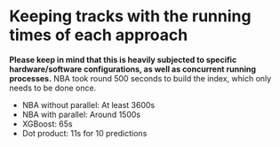 # Keeping tracks with the running times of each approach

**Please keep in mind that this is heavily subjected to specific hardware/software configurations, as well as concurrent running processes.**
NBA took round 500 seconds to build the index, which only needs to be done once.

- NBA without parallel: At least 3600s
- NBA with parallel: Around 1500s
- XGBoost: 65s
- Dot product: 11s for 10 predictions
